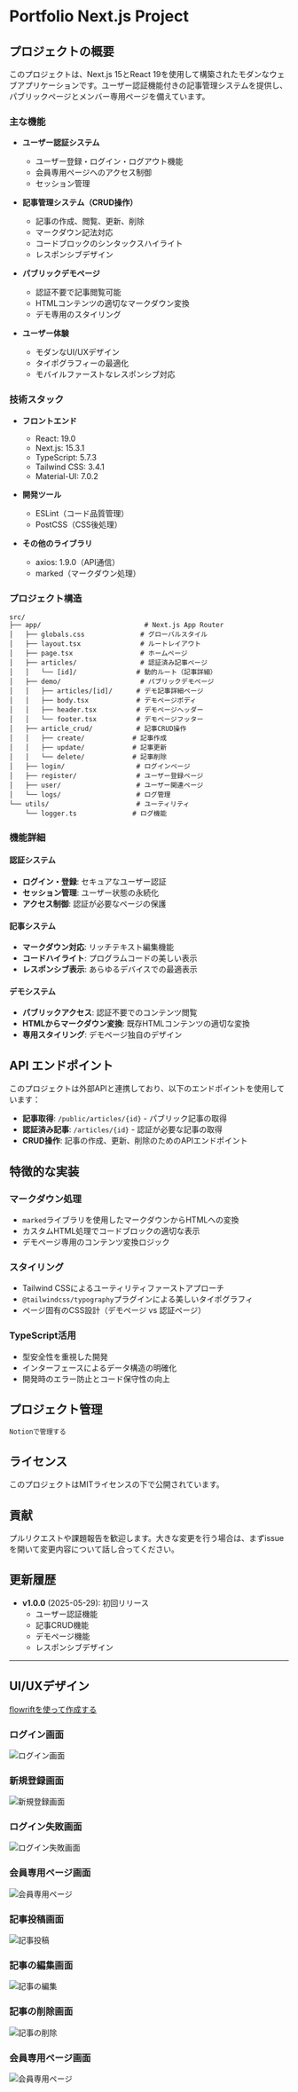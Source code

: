 # Portfolio Next.js Project

## プロジェクトの概要

このプロジェクトは、Next.js 15とReact 19を使用して構築されたモダンなウェブアプリケーションです。ユーザー認証機能付きの記事管理システムを提供し、パブリックページとメンバー専用ページを備えています。

### 主な機能

- **ユーザー認証システム**
  - ユーザー登録・ログイン・ログアウト機能
  - 会員専用ページへのアクセス制御
  - セッション管理

- **記事管理システム（CRUD操作）**
  - 記事の作成、閲覧、更新、削除
  - マークダウン記法対応
  - コードブロックのシンタックスハイライト
  - レスポンシブデザイン

- **パブリックデモページ**
  - 認証不要で記事閲覧可能
  - HTMLコンテンツの適切なマークダウン変換
  - デモ専用のスタイリング

- **ユーザー体験**
  - モダンなUI/UXデザイン
  - タイポグラフィーの最適化
  - モバイルファーストなレスポンシブ対応

### 技術スタック

- **フロントエンド**
  - React: 19.0
  - Next.js: 15.3.1
  - TypeScript: 5.7.3
  - Tailwind CSS: 3.4.1
  - Material-UI: 7.0.2

- **開発ツール**
  - ESLint（コード品質管理）
  - PostCSS（CSS後処理）

- **その他のライブラリ**
  - axios: 1.9.0（API通信）
  - marked（マークダウン処理）


### プロジェクト構造

```
src/
├── app/                          # Next.js App Router
│   ├── globals.css              # グローバルスタイル
│   ├── layout.tsx               # ルートレイアウト
│   ├── page.tsx                 # ホームページ
│   ├── articles/                # 認証済み記事ページ
│   │   └── [id]/               # 動的ルート（記事詳細）
│   ├── demo/                    # パブリックデモページ
│   │   ├── articles/[id]/      # デモ記事詳細ページ
│   │   ├── body.tsx            # デモページボディ
│   │   ├── header.tsx          # デモページヘッダー
│   │   └── footer.tsx          # デモページフッター
│   ├── article_crud/           # 記事CRUD操作
│   │   ├── create/            # 記事作成
│   │   ├── update/            # 記事更新
│   │   └── delete/            # 記事削除
│   ├── login/                  # ログインページ
│   ├── register/               # ユーザー登録ページ
│   ├── user/                   # ユーザー関連ページ
│   └── logs/                   # ログ管理
└── utils/                      # ユーティリティ
    └── logger.ts              # ログ機能
```

### 機能詳細

#### 認証システム
- **ログイン・登録**: セキュアなユーザー認証
- **セッション管理**: ユーザー状態の永続化
- **アクセス制御**: 認証が必要なページの保護

#### 記事システム
- **マークダウン対応**: リッチテキスト編集機能
- **コードハイライト**: プログラムコードの美しい表示
- **レスポンシブ表示**: あらゆるデバイスでの最適表示

#### デモシステム
- **パブリックアクセス**: 認証不要でのコンテンツ閲覧
- **HTMLからマークダウン変換**: 既存HTMLコンテンツの適切な変換
- **専用スタイリング**: デモページ独自のデザイン


## API エンドポイント

このプロジェクトは外部APIと連携しており、以下のエンドポイントを使用しています：

- **記事取得**: `/public/articles/{id}` - パブリック記事の取得
- **認証済み記事**: `/articles/{id}` - 認証が必要な記事の取得
- **CRUD操作**: 記事の作成、更新、削除のためのAPIエンドポイント

## 特徴的な実装

### マークダウン処理
- `marked`ライブラリを使用したマークダウンからHTMLへの変換
- カスタムHTML処理でコードブロックの適切な表示
- デモページ専用のコンテンツ変換ロジック

### スタイリング
- Tailwind CSSによるユーティリティファーストアプローチ
- `@tailwindcss/typography`プラグインによる美しいタイポグラフィ
- ページ固有のCSS設計（デモページ vs 認証ページ）

### TypeScript活用
- 型安全性を重視した開発
- インターフェースによるデータ構造の明確化
- 開発時のエラー防止とコード保守性の向上

## プロジェクト管理
```
Notionで管理する
```

## ライセンス

このプロジェクトはMITライセンスの下で公開されています。

## 貢献

プルリクエストや課題報告を歓迎します。大きな変更を行う場合は、まずissueを開いて変更内容について話し合ってください。


## 更新履歴

- **v1.0.0** (2025-05-29): 初回リリース
  - ユーザー認証機能
  - 記事CRUD機能
  - デモページ機能
  - レスポンシブデザイン

---

## UI/UXデザイン
[flowriftを使って作成する](https://flowrift.com/c/banner)

### ログイン画面
![ログイン画面](./img/スクリーンショット%202025-05-14%2014.31.06.png)


### 新規登録画面

![新規登録画面](./img/スクリーンショット%202025-05-14%2014.30.14.png)

### ログイン失敗画面

![ログイン失敗画面](./img/スクリーンショット%202025-05-14%2014.33.05.png)


### 会員専用ページ画面

![会員専用ページ](./img/スクリーンショット%202025-05-14%2014.34.24.png)

### 記事投稿画面

![記事投稿](./img/スクリーンショット%202025-05-14%2014.36.11.png)

### 記事の編集画面

![記事の編集](./img/スクリーンショット%202025-05-14%2014.37.16.png)

### 記事の削除画面

![記事の削除](./img/スクリーンショット%202025-05-14%2014.38.19.png)

### 会員専用ページ画面

![会員専用ページ](./img/スクリーンショット%202025-05-23%2015.53.23.png)
